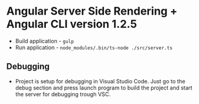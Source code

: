 # Angular Server Side Rendering + Angular CLI version 1.2.5

* Build application - `gulp`
* Run application - `node_modules/.bin/ts-node ./src/server.ts`

## Debugging

* Project is setup for debugging in Visual Studio Code. Just go to the debug section and press launch program to build the project and start the server for debugging trough VSC.